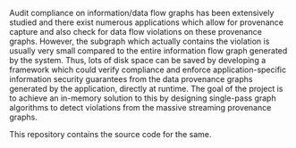 Audit compliance on information/data flow graphs has been extensively studied and there exist numerous applications which allow for provenance capture and also check for data flow violations on these provenance graphs. However, the subgraph which actually contains the violation is usually very small compared to the entire information flow graph generated by the system. Thus, lots of disk space can be saved by developing a framework which could verify compliance and enforce application-specific information security guarantees from the data provenance graphs generated by the application, directly at runtime. The goal of the project is to achieve an in-memory solution to this by designing single-pass graph algorithms to detect violations from the massive streaming provenance graphs.

This repository contains the source code for the same.
